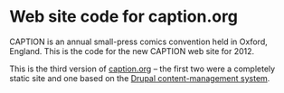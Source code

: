 # Web site code for caption.org

CAPTION is an annual small-press comics convention held in Oxford, England. This is the code for the new CAPTION web site for 2012.

This is the third version of [caption.org][] – the first two were a completely static site and one based on the [Drupal  content-management system][1].


  [1]: http://drupal.org/
  [caption.org]: http://caption.org/